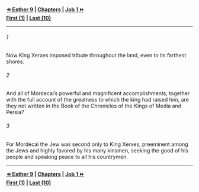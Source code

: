   
**[⏪ Esther 9](./Esther%209.md) | [Chapters](./_index.md) | [Job 1 ⏩](../44.18%20Job/Job%201.md)**  
**[First (1)](./Esther%201.md) | [Last (10)](Esther%2010.md)**  
  
---  
  
###### 1  
Now King Xerxes imposed tribute throughout the land, even to its farthest shores.  
  
###### 2  
And all of Mordecai’s powerful and magnificent accomplishments, together with the full account of the greatness to which the king had raised him, are they not written in the Book of the Chronicles of the Kings of Media and Persia?  
  
###### 3  
For Mordecai the Jew was second only to King Xerxes, preeminent among the Jews and highly favored by his many kinsmen, seeking the good of his people and speaking peace to all his countrymen.  
  
  
---  
  
**[⏪ Esther 9](./Esther%209.md) | [Chapters](./_index.md) | [Job 1 ⏩](../44.18%20Job/Job%201.md)**  
**[First (1)](./Esther%201.md) | [Last (10)](Esther%2010.md)**  
  
